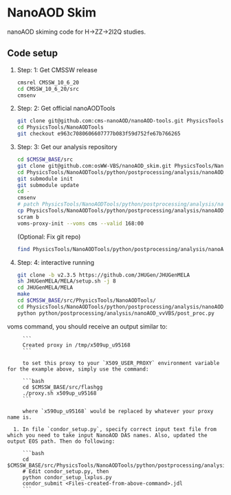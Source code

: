 # NanoAOD Skim
nanoAOD skiming code for H->ZZ->2l2Q studies.

## Code setup

1. Step: 1: Get CMSSW release

   ```bash
   cmsrel CMSSW_10_6_20
   cd CMSSW_10_6_20/src
   cmsenv
   ```

2. Step: 2: Get  official nanoAODTools

   ```bash
   git clone git@github.com:cms-nanoAOD/nanoAOD-tools.git PhysicsTools/NanoAODTools
   cd PhysicsTools/NanoAODTools
   git checkout e963c7080606607777b083f59d752fe67b766265
   ```

3. Step: 3: Get our analysis repository

   ```bash
   cd $CMSSW_BASE/src
   git clone git@github.com:osWW-VBS/nanoAOD_skim.git PhysicsTools/NanoAODTools/python/postprocessing/analysis/nanoAOD_skim
   cd PhysicsTools/NanoAODTools/python/postprocessing/analysis/nanoAOD_skim
   git submodule init
   git submodule update
   cd -
   cmsenv
   # patch PhysicsTools/NanoAODTools/python/postprocessing/analysis/nanoAOD_skim/nanoAOD_tools.patch
   cp PhysicsTools/NanoAODTools/python/postprocessing/analysis/nanoAOD_skim/data/btag/*.csv PhysicsTools/NanoAODTools/data/btagSF/.
   scram b
   voms-proxy-init --voms cms --valid 168:00
   ```

   (Optional: Fix git repo)

   ```bash
   find PhysicsTools/NanoAODTools/python/postprocessing/analysis/nanoAOD_skim/.git/ -name "*.py*" -delete
   ```

4. Step: 4: interactive running

   ```bash
   git clone -b v2.3.5 https://github.com/JHUGen/JHUGenMELA
   sh JHUGenMELA/MELA/setup.sh -j 8
   cd JHUGenMELA/MELA
   make
   cd $CMSSW_BASE/src/PhysicsTools/NanoAODTools/
   cd PhysicsTools/NanoAODTools/python/postprocessing/analysis/nanoAOD_skim
   python python/postprocessing/analysis/nanoAOD_vvVBS/post_proc.py
   ```

 voms command, you should receive an output similar to:

         ```
         Created proxy in /tmp/x509up_u95168
         ```

         to set this proxy to your `X509_USER_PROXY` environment variable for the example above, simply use the command:

         ```bash
         cd $CMSSW_BASE/src/flashgg
         ./proxy.sh x509up_u95168
         ```

         where `x590up_u95168` would be replaced by whatever your proxy name is.

      1. In file `condor_setup.py`, specify correct input text file from which you need to take input NanoAOD DAS names. Also, updated the output EOS path. Then do following:

         ```bash
         cd $CMSSW_BASE/src/PhysicsTools/NanoAODTools/python/postprocessing/analysis/nanoAOD_skim
         # Edit condor_setup.py, then
         python condor_setup_lxplus.py
         condor_submit <Files-created-from-above-command>.jdl
         ```
